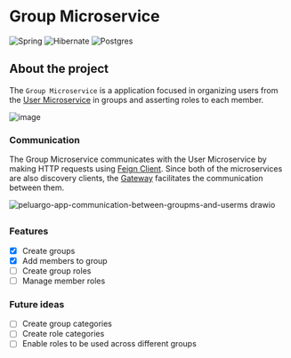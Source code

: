 # Group Microservice

![Spring](https://img.shields.io/badge/spring-%236DB33F.svg?style=for-the-badge&logo=spring&logoColor=white)
![Hibernate](https://img.shields.io/badge/Hibernate-59666C?style=for-the-badge&logo=Hibernate&logoColor=white)
![Postgres](https://img.shields.io/badge/postgres-%23316192.svg?style=for-the-badge&logo=postgresql&logoColor=white)

## About the project
The `Group Microservice` is a application focused in organizing users from the [User Microservice](https://github.com/peluargo/account-ms) in groups and asserting roles to each member.

![image](https://github.com/account-attachments/assets/04e92dd2-24ae-42e8-8c36-2750eabdf9f9)

### Communication
The Group Microservice communicates with the User Microservice by making HTTP requests using [Feign Client](https://docs.spring.io/spring-cloud-openfeign/docs/current/reference/html). Since both of the microservices are also discovery clients, the [Gateway](https://github.com/peluargo/gateway) facilitates the communication between them.

![peluargo-app-communication-between-groupms-and-userms drawio](https://github.com/account-attachments/assets/3336a2f4-37bf-4afd-afc7-765c40c3e9db)

##

### Features
 - [x] Create groups
 - [x] Add members to group
 - [ ] Create group roles
 - [ ] Manage member roles

### Future ideas
- [ ] Create group categories
- [ ] Create role categories
- [ ] Enable roles to be used across different groups
